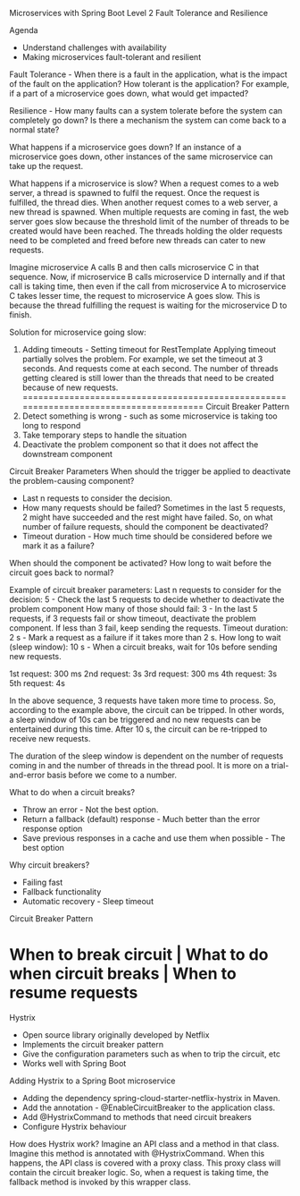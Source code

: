 Microservices with Spring Boot Level 2
Fault Tolerance and Resilience

Agenda
- Understand challenges with availability
- Making microservices fault-tolerant and resilient

Fault Tolerance - When there is a fault in the application, what is the impact of the fault on the application? How tolerant is the application? For example, if a part of a microservice goes down, what would get impacted?

Resilience - How many faults can a system tolerate before the system can completely go down? Is there a mechanism the system can come back to a normal state?

What happens if a microservice goes down?
If an instance of a microservice goes down, other instances of the same microservice can take up the request. 

What happens if a microservice is slow?
When a request comes to a web server, a thread is spawned to fulfil the request.
Once the request is fulfilled, the thread dies.
When another request comes to a web server, a new thread is spawned. 
When multiple requests are coming in fast, the web server goes slow because the threshold limit of the number of threads to be created would have been reached. The threads holding the older requests need to be completed and freed before new threads can cater to new requests.

Imagine microservice A calls B and then calls microservice C in that sequence. Now, if microservice B calls microservice D internally and if that call is taking time, then even if the call from microservice A to microservice C takes lesser time, the request to microservice A goes slow.  This is because the thread fulfilling the request is waiting for the microservice D to finish. 

Solution for microservice going slow:
1) Adding timeouts - Setting timeout for RestTemplate
   Applying timeout partially solves the problem. For example, we set the timeout at 3 seconds. And requests come at each second. The number of threads getting cleared is still lower than the threads that need to be created because of new requests.
======================================================================================
Circuit Breaker Pattern
1) Detect something is wrong - such as some microservice is taking too long to respond
2) Take temporary steps to handle the situation
3) Deactivate the problem component so that it does not affect the downstream component

Circuit Breaker Parameters
When should the trigger be applied to deactivate the problem-causing component?
- Last n requests to consider the decision.
- How many requests should be failed? Sometimes in the last 5 requests, 2 might have succeeded and the rest might have failed. So, on what number of failure requests, should the component be deactivated?
- Timeout duration - How much time should be considered before we mark it as a failure?

When should the component be activated?
How long to wait before the circuit goes back to normal?

Example of circuit breaker parameters:
Last n requests to consider for the decision: 5 - Check the last 5 requests to decide whether to deactivate the problem component
How many of those should fail: 3 - In the last 5 requests, if 3 requests fail or show timeout, deactivate the problem component. If less than 3 fail, keep sending the requests.
Timeout duration: 2 s - Mark a request as a failure if it takes more than 2 s.
How long to wait (sleep window): 10 s - When a circuit breaks, wait for 10s before sending new requests.

1st request: 300 ms
2nd request: 3s
3rd request: 300 ms
4th request: 3s
5th request: 4s

In the above sequence, 3 requests have taken more time to process. So, according to the example above, the circuit can be tripped. In other words, a sleep window of 10s can be triggered and no new requests can be entertained during this time. After 10 s, the circuit can be re-tripped to receive new requests.

The duration of the sleep window is dependent on the number of requests coming in and the number of threads in the thread pool. It is more on a trial-and-error basis before we come to a number.

What to do when a circuit breaks?
- Throw an error - Not the best option.
- Return a fallback (default) response - Much better than the error response option
- Save previous responses in a cache and use them when possible - The best option

Why circuit breakers?
- Failing fast
- Fallback functionality 
- Automatic recovery - Sleep timeout

Circuit Breaker Pattern

When to break circuit | What to do when circuit breaks | When to resume requests
================================================================================================================

Hystrix
- Open source library originally  developed by Netflix
- Implements the circuit breaker pattern
- Give the configuration parameters such as when to trip the circuit, etc
- Works well with Spring Boot

Adding Hystrix to a Spring Boot microservice
- Adding the dependency spring-cloud-starter-netflix-hystrix in Maven.
- Add the annotation - @EnableCircuitBreaker to the application class.
- Add @HystrixCommand to methods that need circuit breakers
- Configure Hystrix behaviour

How does Hystrix work?
Imagine an API class and a method in that class. Imagine this method is annotated with @HystrixCommand. 
When this happens, the API class is covered with a proxy class. 
This proxy class will contain the circuit breaker logic.
So, when a request is taking time, the fallback method is invoked by this wrapper class.
















